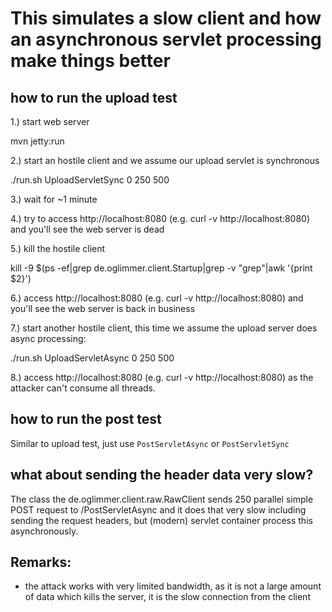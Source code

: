 This simulates a slow client and how an asynchronous servlet processing make things better
===========================================================================================

how to run the upload test
--------------------------

1.) start web server

mvn jetty:run

2.) start an hostile client and we assume our upload servlet is synchronous

./run.sh UploadServletSync 0 250 500

3.) wait for ~1 minute

4.) try to access http://localhost:8080 (e.g. curl -v http://localhost:8080) and you'll see the web server is dead

5.) kill the hostile client

kill -9 $(ps -ef|grep de.oglimmer.client.Startup|grep -v "grep"|awk '{print $2}')

6.) access http://localhost:8080 (e.g. curl -v http://localhost:8080) and you'll see the web server is back in business

7.) start another hostile client, this time we assume the upload server does async processing: 

./run.sh UploadServletAsync 0 250 500

8.) access http://localhost:8080 (e.g. curl -v http://localhost:8080) as the attacker can't consume all threads.


how to run the post test
--------------------------

Similar to upload test, just use `PostServletAsync` or `PostServletSync`

what about sending the header data very slow?
---------------------------------------------

The class the de.oglimmer.client.raw.RawClient sends 250 parallel simple POST request to /PostServletAsync and 
it does that very slow including sending the request headers, but (modern) servlet container process this asynchronously.

Remarks:
--------
- the attack works with very limited bandwidth, as it is not a large amount of data which kills the server, it is the slow connection from the client

